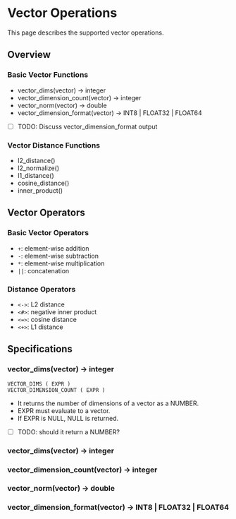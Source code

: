 # Vector Operations

This page describes the supported vector operations.

## Overview

### Basic Vector Functions

- vector_dims(vector) -> integer
- vector_dimension_count(vector) -> integer
- vector_norm(vector) -> double
- vector_dimension_format(vector) -> INT8 | FLOAT32 | FLOAT64

- [ ] TODO: Discuss vector_dimension_format output

### Vector Distance Functions

- l2_distance()
- l2_normalize()
- l1_distance()
- cosine_distance()
- inner_product()

## Vector Operators

### Basic Vector Operators

- `+`: element-wise addition
- `-`: element-wise subtraction
- `*`: element-wise multiplication
- `||`: concatenation

### Distance Operators

- `<->`: L2 distance
- `<#>`: negative inner product
- `<=>`: cosine distance
- `<+>`: L1 distance

## Specifications

### vector_dims(vector) -> integer

```bnf
VECTOR_DIMS ( EXPR )
VECTOR_DIMENSION_COUNT ( EXPR )
```

- It returns the number of dimensions of a vector as a NUMBER.
- EXPR must evaluate to a vector.
- If EXPR is NULL, NULL is returned.

- [ ] TODO: should it return a NUMBER?

### vector_dims(vector) -> integer

### vector_dimension_count(vector) -> integer

### vector_norm(vector) -> double

### vector_dimension_format(vector) -> INT8 | FLOAT32 | FLOAT64
